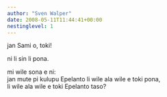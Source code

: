```yaml
---
author: "Sven Walper"
date: 2008-05-11T11:44:41+00:00
nestinglevel: 1
---
```

jan Sami o, toki!  
  
ni li sin li pona.  
  
mi wile sona e ni:  
jan mute pi kulupu Epelanto li wile ala wile e toki pona,  
li wile ala wile e toki Epelanto taso?